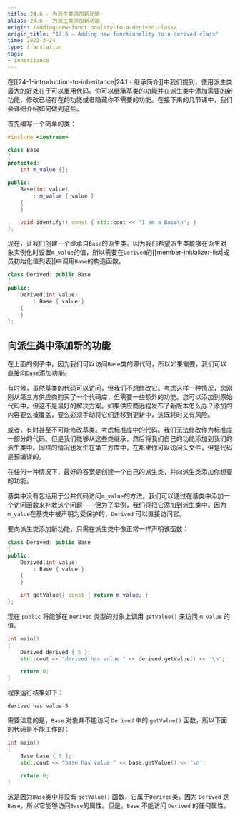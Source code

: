 ```yaml
---
title: 24.6 - 为派生类添加新功能
alias: 24.6 - 为派生类添加新功能
origin: /adding-new-functionality-to-a-derived-class/
origin_title: "17.6 — Adding new functionality to a derived class"
time: 2022-3-24
type: translation
tags:
- inheritance
---
```





在[[24-1-introduction-to-inheritance|24.1 - 继承简介]]中我们提到，使用派生类最大的好处在于可以重用代码。你可以继承基类的功能并在派生类中添加需要的新功能、修改已经存在的功能或者隐藏你不需要的功能。在接下来的几节课中，我们会详细介绍如何做到这些。

首先编写一个简单的类：
```cpp
#include <iostream>

class Base
{
protected:
    int m_value {};

public:
    Base(int value)
        : m_value { value }
    {
    }

    void identify() const { std::cout << "I am a Base\n"; }
};
```

现在，让我们创建一个继承自`Base`的派生类。因为我们希望派生类能够在派生对象实例化时设置`m_value`的值，所以需要在`Derived`的[[member-initializer-list|成员初始化值列表]]中调用`Base`的构造函数。


```cpp
class Derived: public Base
{
public:
    Derived(int value)
        : Base { value }
    {
    }
};
```

## 向派生类中添加新的功能

在上面的例子中，因为我们可以访问`Base`类的源代码，所以如果需要，我们可以直接向`Base`添加功能。

有时候，虽然基类的代码可以访问，但我们不想修改它。考虑这样一种情况，您刚刚从第三方供应商购买了一个代码库，但需要一些额外的功能。您可以添加到原始代码中，但这不是最好的解决方案。如果供应商远程发布了新版本怎么办？添加的内容要么被覆盖，要么必须手动将它们迁移到更新中，这既耗时又有风险。

或者，有时甚至不可能修改基类。考虑标准库中的代码。我们无法修改作为标准库一部分的代码。但是我们能够从这些类继承，然后将我们自己的功能添加到我们的派生类中。同样的情况也发生在第三方库中，在那里你可以访问头文件，但是代码是预编译的。

在任何一种情况下，最好的答案是创建一个自己的派生类，并向派生类添加你想要的功能。

基类中没有包括用于公共代码访问`m_value`的方法。我们可以通过在基类中添加一个访问函数来补救这个问题——但为了举例，我们将把它添加到派生类中。因为`m_value`在基类中被声明为受保护的，`Derived` 可以直接访问它。

要向派生类添加新功能，只需在派生类中像正常一样声明该函数：

```cpp
class Derived: public Base
{
public:
    Derived(int value)
        : Base { value }
    {
    }

    int getValue() const { return m_value; }
};
```

现在 `public` 将能够在 `Derived` 类型的对象上调用 `getValue()` 来访问 `m_value` 的值。

```cpp
int main()
{
    Derived derived { 5 };
    std::cout << "derived has value " << derived.getValue() << '\n';

    return 0;
}
```

程序运行结果如下：

```
derived has value 5
```

需要注意的是，`Base` 对象并不能访问 `Derived` 中的 `getValue()` 函数，所以下面的代码是不能工作的：

```cpp
int main()
{
    Base base { 5 };
    std::cout << "base has value " << base.getValue() << '\n';

    return 0;
}
```


这是因为`Base`类中并没有 `getValue()` 函数，它属于`Derived`类。因为 `Derived` 是 `Base`，所以它能够访问`Base`的属性。但是，`Base` 不能访问 `Derived` 的任何属性。

